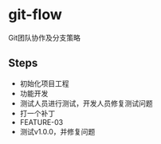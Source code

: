 # git-flow
Git团队协作及分支策略

## Steps
* 初始化项目工程
* 功能开发
* 测试人员进行测试，开发人员修复测试问题
* 打一个补丁
* FEATURE-03
* 测试v1.0.0，并修复问题